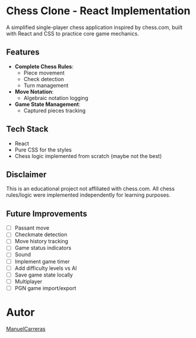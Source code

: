 # Chess Clone - React Implementation

A simplified single-player chess application inspired by chess.com, built with React and CSS to practice core game mechanics.

## Features

- **Complete Chess Rules**:
    - Piece movement
    - Check detection
    - Turn management
- **Move Notation**:
    - Algebraic notation logging
- **Game State Management**:
    - Captured pieces tracking

## Tech Stack

- React
- Pure CSS for the styles
- Chess logic implemented from scratch (maybe not the best)

## Disclaimer

This is an educational project not affiliated with chess.com. All chess rules/logic were implemented independently for learning purposes.

## Future Improvements

- [ ] Passant move
- [ ] Checkmate detection
- [ ] Move history tracking
- [ ] Game status indicators
- [ ] Sound
- [ ] Implement game timer
- [ ] Add difficulty levels vs AI
- [ ] Save game state locally
- [ ] Multiplayer
- [ ] PGN game import/export

# Autor

[ManuelCarreras](manugolem.github.io/Portfolio/ "Portfolio")

